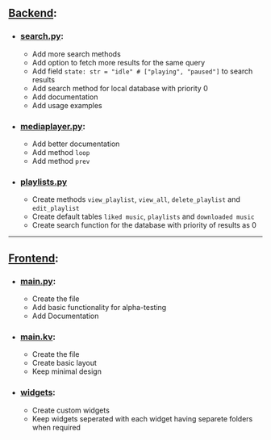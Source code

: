 ## [Backend](./songnova_backend):

- ### [search.py](./songnova_backend/search.py):
	- Add more search methods
	- Add option to fetch more results for the same query
	- Add field `state: str = "idle" # ["playing", "paused"]` to search results
	- Add search method for local database with priority 0
	- Add documentation
	- Add usage examples

- ### [mediaplayer.py](./songnova_backend/mediaplayer.py):
	- Add better documentation
	- Add method `loop`
	- Add method `prev`
	
- ### [playlists.py](./songnova_backend/playlists.py)
	- Create methods `view_playlist`, `view_all`, `delete_playlist` and `edit_playlist`
	- Create default tables `liked music`, `playlists` and `downloaded music`
	- Create search function for the database with priority of results as 0

---

## [Frontend](./songnova_frontend):

- ### [main.py](./songnova_frontend/main.py):
	- Create the file
	- Add basic functionality for alpha-testing
	- Add Documentation

- ### [main.kv](./songnova_frontend/main.kv):
	- Create the file
	- Create basic layout
	- Keep minimal design

- ### [widgets](./songnova_frontend/widgets):
	- Create custom widgets
	- Keep widgets seperated with each widget having separete folders when required